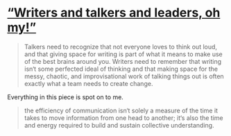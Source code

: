 # [“Writers and talkers and leaders, oh my!”](https://everythingchanges.us/blog/writers-and-talkers-and-leaders/)

> Talkers need to recognize that not everyone loves to think out loud, and that giving space for writing is part of what it means to make use of the best brains around you. Writers need to remember that writing isn‘t some perfected ideal of thinking and that making space for the messy, chaotic, and improvisational work of talking things out is often exactly what a team needs to create change. 

Everything in this piece is spot on to me.

> the efficiency of communication isn‘t solely a measure of the time it takes to move information from one head to another; it‘s also the time and energy required to build and sustain collective understanding.

